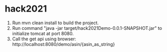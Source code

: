 # hack2021

1. Run mvn clean install to build the project.
2. Run command "java -jar target/hack2021Demo-0.0.1-SNAPSHOT.jar" to initialize tomcat at port 8080.
3. Call the get api using browser: http://localhost:8080/demo/asin/{asin_as_string}
